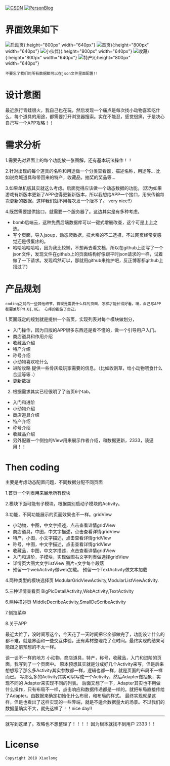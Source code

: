 [![CSDN](https://img.shields.io/badge/CSDN-@xiaolongonly-blue.svg?style=flat)](http://blog.csdn.net/guoxiaolongonly)
[![PersonBlog](https://img.shields.io/badge/PersonBlog-@xiaolongonly-blue.svg?style=flat)](http://xiaolongonly.cn/)

# 界面效果如下

![启动页](https://raw.githubusercontent.com/guoxiaolongonly/TravelGuaGuide/master/screen/launcher.jpg){:height="800px" width="640px"}
![首页](https://raw.githubusercontent.com/guoxiaolongonly/TravelGuaGuide/master/screen/main.jpg)){:height="800px" width="640px"}
![小伙伴](https://raw.githubusercontent.com/guoxiaolongonly/TravelGuaGuide/master/screen/animal.jpg)){:height="800px" width="640px"}
![收藏](https://raw.githubusercontent.com/guoxiaolongonly/TravelGuaGuide/master/screen/collect.jpg)){:height="800px" width="640px"}
![特产](https://raw.githubusercontent.com/guoxiaolongonly/TravelGuaGuide/master/screen/specialy.jpg)){:height="800px" width="640px"}
	
    不要忘了我们的所有数据都可以在json文件里面配置!!

# 设计意图

最近旅行青蛙很火，我自己也在玩，然后发现一个痛点是每次找小动物喜欢吃什么，每个道具的用途，都需要打开浏览器搜索。实在不能忍，感觉很痛，于是决心自己写一个APP攻略！！

# 需求分析

1.需要先对界面上的每个功能放一张图解，还有基本玩法操作！！


2.针对出现的每个道具的名称和用途做一个分类查看器，描述名称，用途等... 比如说商城道具和带回来的特产，收藏品，抽奖的奖品等...


3.如果单机版其实就这么考虑。后面觉得应该做一个动态数据的功能。（因为如果游戏有新版本更新了APP也得更新新版本，所以我想给APP一个接口，用来传输每次更新的数据。这样我们就不用每次发一个版本了。 very nice!!）


4.既然需要提供接口，就需要一个服务器了。这边其实是有多种考虑。
- bomb后端云，这种免费后端数据库可以一键式增删改查，这个可是上上之选。
- 写个页面，导入jsoup，动态爬数据，技术帝的不二选择，不过网页经常变感觉还是很蛋疼的。
- 哈哈哈哈哈哈，因为我比较懒，不想再去看文档，所以在github上面写了一个json文件，发现文件在github上的页面结构好像跟平时json请求的一样，试着做了一下请求。发现鸡然可以，那就用github来维护吧，反正博客都github上搭过了)


# 产品规划

	coding之前的一些其他细节，首现是需要什么样的页面，怎样才能长得好看。噗，自己写APP都要兼职PM.UI.UE。 心疼的抱住了自己。  
	
1.页面既定的规划就是提供一个首页，实现列表对每个模块做划分，
  - 入门操作，因为日版的APP很多东西还是看不懂的，做一个引导用户入门。
  - 商店道具和作用介绍
  - 收藏品介绍
  - 特产介绍
  - 称号介绍
  - 小动物喜欢吃什么
  - 进阶攻略 提供一些骨灰级玩家需要的信息。（比如收割草，给小动物喂食什么合适等等..）
  - 更新数据

2. 根据需求其实已经很明了了首页6个tab，
  - 入门和进阶
  - 小动物介绍
  - 商店道具介绍
  - 特产介绍
  - 称号介绍
  - 收藏品介绍
  - 另外配置一个侧拉的View用来展示作者介绍，和数据更新，2333，装逼用！！

# Then coding

主要是考虑动态配置问题，不同数据分配不同页面

1.首页一个列表用来展示所有模块

2.模块下面可能有子模块，根据类别启动子模块的Activity。

3.功能，不同功能展示的页面效果也不一样。gridView
  - 小动物，中图，中文字描述，点击查看详情gridView
  - 商店道具，中图，中文字描述，点击查看详情gridView
  - 特产，小图，小文字描述，点击查看详情gridView
  - 称号，中图，中文字描述，点击查看详情gridView
  - 收藏品，中图，中文字描述，点击查看详情gridView
  - 入门和进阶，子模块，实现做图右文字列表做选择gridView
  - 详情页大图大文字listView 图片+文字每个段落
  - 预留一个webActivity做web加载。 预留一个TextActivity做文本加载

4.两种类型的模块选择页  ModularGridViewActivity,ModularListViewActivity.

5.三种详情查看页 BigPicDetailActivity,WebActivity,TextActivity

6.两种描述页 MiddleDecribeActivity,SmallDeScribeActivity

7.侧拉菜单

8.关于APP

最近太忙了，没时间写这个，今天花了一天时间把它全部做完了，功能设计什么的都不难，就是界面和一些交互体验，还有素材整理花了点时间。最终实现的结果可能跟之前预想的不太一样。

谈一谈不一样的地方
小动物，商店道具，特产，称号，收藏品，入门和进阶的页面，我写到了一个页面中。
原本预想其实就是分成好几个Activity来写，但是后来想想写了那么多Activity其实参数都一样，逻辑也都一样，就是页面的布局不一样而已。
写那么多的Activity其实可以写成一个Activity，然后Adapter做抽象，实现不同的 Adapter来实现不同的列表。
后面又想了一下，Adapter其实也不用做什么操作，只有布局不一样，点击响应和数据传递都是一样的。就把布局直接传给了Adapter。由数据来确定初始化什么布局，和布局的样式。
最终实现就是这样，但是也看出了这样实现的一些弊端，就是不适合数据量大的场景。不过我们的数据量确实不大，就先这样了！！nice day!!

---

就写到这里了。攻略也不想整理了！！！！  因为根本就找不到用户 2333！！

# License

```
Copyright 2018 Xiaolong 

```
